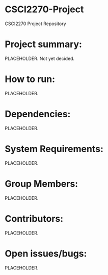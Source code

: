 # CSCI2270-Project
CSCI2270 Project Repository

# Project summary:

PLACEHOLDER. Not yet decided.

# How to run:

PLACEHOLDER.

# Dependencies:

PLACEHOLDER.

# System Requirements:

PLACEHOLDER.

# Group Members:

PLACEHOLDER.

# Contributors:

PLACEHOLDER.

# Open issues/bugs:

PLACEHOLDER.
